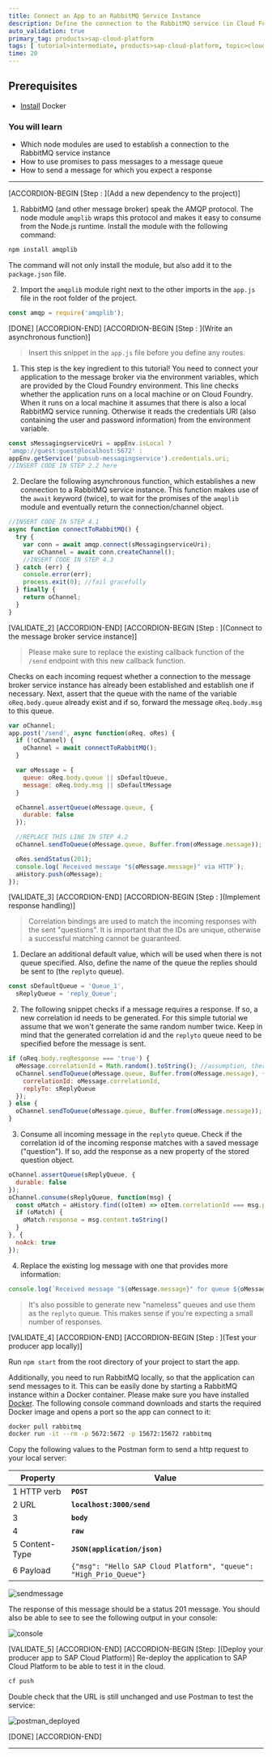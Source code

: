 ```yaml
---
title: Connect an App to an RabbitMQ Service Instance
description: Define the connection to the RabbitMQ service (in Cloud Foundry as well as for local development), read the payload from an incoming request, and forward it to the message broker.
auto_validation: true
primary_tag: products>sap-cloud-platform
tags: [ tutorial>intermediate, products>sap-cloud-platform, topic>cloud , topic>javascript ]
time: 20
---
```


## Prerequisites  
 - [Install](https://docs.docker.com/install/) Docker

### You will learn  
  - Which node modules are used to establish a connection to the RabbitMQ service instance
  - How to use promises to pass messages to a message queue
  - How to send a message for which you expect a response

---

[ACCORDION-BEGIN [Step : ](Add a new dependency to the project)]

1. RabbitMQ (and other message broker) speak the AMQP protocol. The node module `amqplib` wraps this protocol and makes it easy to consume from the Node.js runtime. Install the module with the following command:
```Bash
npm install amqplib
```
The command will not only install the module, but also add it to the `package.json` file.

2. Import the `amqplib` module right next to the other imports in the `app.js` file in the root folder of the project.
```JavaScript
const amqp = require('amqplib');
```

[DONE]
[ACCORDION-END]
[ACCORDION-BEGIN [Step : ](Write an asynchronous function)]
>Insert this snippet in the `app.js` file before you define any routes.

1. This step is the key ingredient to this tutorial! You need to connect your application to the message broker via the environment variables, which are provided by the Cloud Foundry environment. This line checks whether the application runs on a local machine or on Cloud Foundry. When it runs on a local machine it assumes that there is also a local RabbitMQ service running. Otherwise it reads the credentials URI (also containing the user and password information) from the environment variable.
```JavaScript
const sMessagingserviceUri = appEnv.isLocal ?
'amqp://guest:guest@localhost:5672' :
appEnv.getService('pubsub-messagingservice').credentials.uri;
//INSERT CODE IN STEP 2.2 here
```
2. Declare the following asynchronous function, which establishes a new connection to a RabbitMQ service instance.  This function makes use of the `await` keyword (twice), to wait for the promises of the `amqplib` module and eventually return the connection/channel object.
```JavaScript
//INSERT CODE IN STEP 4.1
async function connectToRabbitMQ() {
  try {
    var conn = await amqp.connect(sMessagingserviceUri);
    var oChannel = await conn.createChannel();
    //INSERT CODE IN STEP 4.3
  } catch (err) {
    console.error(err);
    process.exit(0); //fail gracefully
  } finally {
    return oChannel;
  }
}
```

[VALIDATE_2]
[ACCORDION-END]
[ACCORDION-BEGIN [Step : ](Connect to the message broker service instance)]
>Please make sure to replace the existing callback function of the `/send` endpoint with this new callback function.

Checks on each incoming request whether a connection to the message broker service instance has already been established and establish one if necessary. Next, assert that the queue with the name of the variable `oReq.body.queue` already exist and if so, forward the message `oReq.body.msg` to this queue.
```JavaScript
var oChannel;
app.post('/send', async function(oReq, oRes) {
  if (!oChannel) {
    oChannel = await connectToRabbitMQ();
  }

  var oMessage = {
    queue: oReq.body.queue || sDefaultQueue,
    message: oReq.body.msg || sDefaultMessage
  }

  oChannel.assertQueue(oMessage.queue, {
    durable: false
  });

  //REPLACE THIS LINE IN STEP 4.2
  oChannel.sendToQueue(oMessage.queue, Buffer.from(oMessage.message));

  oRes.sendStatus(201);
  console.log(`Received message "${oMessage.message}" via HTTP`);
  aHistory.push(oMessage);
});
```

[VALIDATE_3]
[ACCORDION-END]
[ACCORDION-BEGIN [Step : ](Implement response handling)]
>Correlation bindings are used to match the incoming responses with the sent "questions". It is important that the IDs are unique, otherwise a successful matching cannot be guaranteed.

1. Declare an additional default value, which will be used when there is not queue specified. Also, define the name of the queue the replies should be sent to (the `replyto` queue).
```JavaScript
const sDefaultQueue = 'Queue_1',
  sReplyQueue = 'reply_Queue';
```
2. The following snippet checks if a message requires a response. If so, a new correlation id needs to be generated. For this simple tutorial we assume that we won't generate the same random number twice. Keep in mind that the generated correlation id and the `replyto` queue need to be specified before the message is sent.
```JavaScript
if (oReq.body.reqResponse === 'true') {
  oMessage.correlationId = Math.random().toString(); //assumption, there won't be conflicting correlation ids
  oChannel.sendToQueue(oMessage.queue, Buffer.from(oMessage.message), {
    correlationId: oMessage.correlationId,
    replyTo: sReplyQueue
  });
} else {
  oChannel.sendToQueue(oMessage.queue, Buffer.from(oMessage.message));
}
```
3. Consume all incoming message in the `replyto` queue. Check if the correlation id of the incoming response matches with a saved message ("question"). If so, add the response as a new property of the stored question object.
```JavaScript
oChannel.assertQueue(sReplyQueue, {
  durable: false
});
oChannel.consume(sReplyQueue, function(msg) {
  const oMatch = aHistory.find((oItem) => oItem.correlationId === msg.properties.correlationId);
  if (oMatch) {
    oMatch.response = msg.content.toString()
  }
}, {
  noAck: true
});
```
4. Replace the existing log message with one that provides more information:
```JavaScript
console.log(`Received message "${oMessage.message}" for queue ${oMessage.queue} (Flag: ${oReq.body.reqResponse}) via HTTP`);
```

>It's also possible to generate new "nameless" queues and use them as the `replyto` queue. This makes sense if you're expecting a small number of responses.

[VALIDATE_4]
[ACCORDION-END]
[ACCORDION-BEGIN [Step : ](Test your producer app locally)]

Run `npm start` from the root directory of your project to start the app.

Additionally, you need to run RabbitMQ locally, so that the application can send messages to it. This can be easily done by starting a RabbitMQ instance within a Docker container. Please make sure you have installed [Docker](https://docs.docker.com/install/). The following console command downloads and starts the required Docker image and opens a port so the app can connect to it:
```Bash
docker pull rabbitmq
docker run -it --rm -p 5672:5672 -p 15672:15672 rabbitmq
```

Copy the following values to the Postman form to send a http request to your local server:

|  Property| Value |  
|------------------|---|
| 1 HTTP verb  | **`POST`**  |
| 2 URL  | **`localhost:3000/send`**  |
| 3   | **`body`**  |
| 4   | **`raw`**  |
| 5 Content-Type  | **`JSON(application/json)`**  |
| 6 Payload  | `{"msg": "Hello SAP Cloud Platform",	"queue": "High_Prio_Queue"}` |


 ![sendmessage](./postman-send-message.png)

The response of this message should be a status 201 message. You should also be able to see to see the following output in your console:

![console](./received-message.png)

[VALIDATE_5]
[ACCORDION-END]
[ACCORDION-BEGIN [Step: ](Deploy your producer app to SAP Cloud Platform)]
Re-deploy the application to SAP Cloud Platform to be able to test it in the cloud.
```Bash
cf push
```

Double check that the URL is still unchanged and use Postman to test the service:

![postman_deployed](./postman-deployed.png)

[DONE]
[ACCORDION-END]

---
